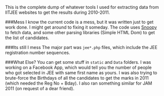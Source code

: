 This is the complete dump of whatever tools I used for extracting data from IITJEE websites to get the results during 2010-2011.

###Mess
I know the current code is a mess, but it was written just to get work done. I might get around to fixing it someday. The code uses [Snoopy](http://sourceforge.net/projects/snoopy/) to fetch data, and some other parsing libraries (Simple HTML Dom) to get the list of candidates.

###Its still I mess
The major part was `jee*.php` files, which include the JEE registration number sequences.

###What Else?
You can get some stuff in `static` and `Data` folders. I was working on a Facebook App, which would tell you the number of people who got selected in JEE with same first name as yours. I was also trying to brute-force the Birthdays of all the candidates to get the marks in 2011 (which needed the Reg No + Bday). I also ran something similar for JAM 2011 (on request of a dear friend). 
